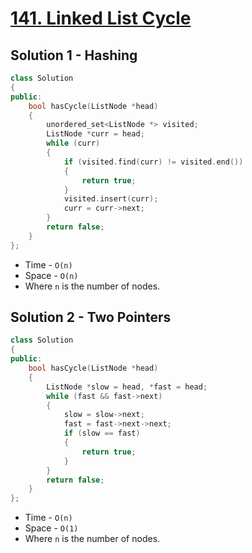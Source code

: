# [141. Linked List Cycle](https://leetcode.com/problems/linked-list-cycle/)

## Solution 1 - Hashing

```c++
class Solution
{
public:
    bool hasCycle(ListNode *head)
    {
        unordered_set<ListNode *> visited;
        ListNode *curr = head;
        while (curr)
        {
            if (visited.find(curr) != visited.end())
            {
                return true;
            }
            visited.insert(curr);
            curr = curr->next;
        }
        return false;
    }
};
```

- Time - `O(n)`
- Space - `O(n)`
- Where `n` is the number of nodes.

## Solution 2 - Two Pointers

```c++
class Solution
{
public:
    bool hasCycle(ListNode *head)
    {
        ListNode *slow = head, *fast = head;
        while (fast && fast->next)
        {
            slow = slow->next;
            fast = fast->next->next;
            if (slow == fast)
            {
                return true;
            }
        }
        return false;
    }
};
```

- Time - `O(n)`
- Space - `O(1)`
- Where `n` is the number of nodes.